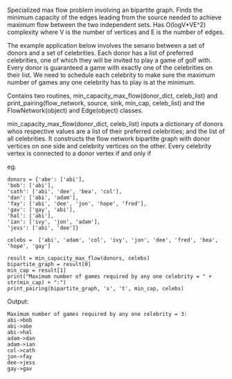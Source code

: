 Specialized max flow problem involving an bipartite graph. Finds the minimum capacity of the edges leading from the source needed to achieve maximum flow between the two independent sets. Has O(logV*VE^2) complexity where V is the number of vertices and E is the number of edges.

The example application below involves the senario between a set of donors and a set of celebrities. Each donor has a list of preferred celebrities, one of which they will be invited to play a game of golf with. Every donor is guaranteed a game with exactly one of the celebrities on their list. We need to schedule each celebrity to make sure the maximum number of games any one celebrity has to play is at the minimum. 

Contains two routines, min_capacity_max_flow(donor_dict, celeb_list) and print_pairing(flow_network, source, sink, min_cap, celeb_list) and the FlowNetwork(object) and Edge(object) classes.

min_capacity_max_flow(donor_dict, celeb_list) inputs a dictionary of donors whos respective values are a list of their preferred celebrities; and the list of all celebrities. It constructs the flow network bipartite graph with donor vertices on one side and celebrity vertices on the other. Every celebrity vertex is connected to a donor vertex if and only if    


eg.
```
donors = {'abe': ['abi'],
'bob': ['abi'],
'cath': ['abi', 'dee', 'bea', 'col'],
'dan': ['abi', 'adam'],
'fay': ['abi', 'dee', 'jon', 'hope', 'fred'],
'gav': ['gay', 'abi'],
'hal': ['abi'],
'ian': ['ivy', 'jon', 'adam'],
'jess': ['abi', 'dee']}   
      
celebs =  ['abi', 'adam', 'col', 'ivy', 'jon', 'dee', 'fred', 'bea', 'hope', 'gay']     

result = min_capacity_max_flow(donors, celebs)
bipartite_graph = result[0]
min_cap = result[1] 
print("Maximum number of games required by any one celebrity = " + str(min_cap) + ":") 
print_pairing(bipartite_graph, 's', 't', min_cap, celebs)
```
Output:
```
Maximum number of games required by any one celebrity = 3:
abi->bob
abi->abe
abi->hal
adam->dan
adam->ian
col->cath
jon->fay
dee->jess
gay->gav
```
